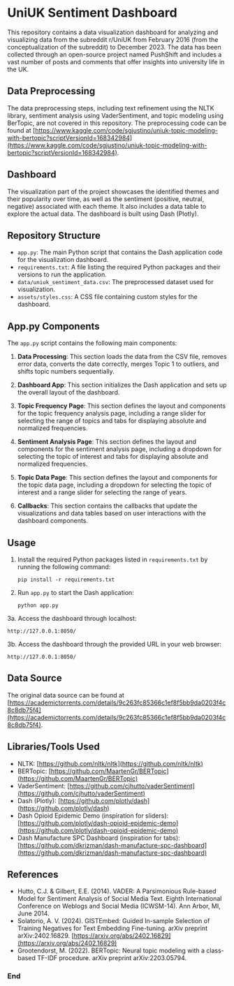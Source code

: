 # UniUK Sentiment Dashboard

This repository contains a data visualization dashboard for analyzing and visualizing data from the subreddit r/UniUK from February 2016 (from the conceptualization of the subreddit) to December 2023. The data has been collected through an open-source project named PushShift and includes a vast number of posts and comments that offer insights into university life in the UK.

## Data Preprocessing

The data preprocessing steps, including text refinement using the NLTK library, sentiment analysis using VaderSentiment, and topic modeling using BerTopic, are not covered in this repository. The preprocessing code can be found at [https://www.kaggle.com/code/sgjustino/uniuk-topic-modeling-with-bertopic?scriptVersionId=168342984](https://www.kaggle.com/code/sgjustino/uniuk-topic-modeling-with-bertopic?scriptVersionId=168342984).

## Dashboard

The visualization part of the project showcases the identified themes and their popularity over time, as well as the sentiment (positive, neutral, negative) associated with each theme. It also includes a data table to explore the actual data. The dashboard is built using Dash (Plotly).

## Repository Structure

- `app.py`: The main Python script that contains the Dash application code for the visualization dashboard.
- `requirements.txt`: A file listing the required Python packages and their versions to run the application.
- `data/uniuk_sentiment_data.csv`: The preprocessed dataset used for visualization.
- `assets/styles.css`: A CSS file containing custom styles for the dashboard.

## App.py Components

The `app.py` script contains the following main components:

1. **Data Processing**: This section loads the data from the CSV file, removes error data, converts the date correctly, merges Topic 1 to outliers, and shifts topic numbers sequentially.

2. **Dashboard App**: This section initializes the Dash application and sets up the overall layout of the dashboard.

3. **Topic Frequency Page**: This section defines the layout and components for the topic frequency analysis page, including a range slider for selecting the range of topics and tabs for displaying absolute and normalized frequencies.

4. **Sentiment Analysis Page**: This section defines the layout and components for the sentiment analysis page, including a dropdown for selecting the topic of interest and tabs for displaying absolute and normalized frequencies.

5. **Topic Data Page**: This section defines the layout and components for the topic data page, including a dropdown for selecting the topic of interest and a range slider for selecting the range of years.

6. **Callbacks**: This section contains the callbacks that update the visualizations and data tables based on user interactions with the dashboard components.

## Usage

1. Install the required Python packages listed in `requirements.txt` by running the following command:
   ```
   pip install -r requirements.txt
   ```

2. Run `app.py` to start the Dash application:
   ```
   python app.py
   ```

3a. Access the dashboard through localhost:
   ```
   http://127.0.0.1:8050/
   ```

3b. Access the dashboard through the provided URL in your web browser:
   ```
   http://127.0.0.1:8050/
   ```

## Data Source

The original data source can be found at [https://academictorrents.com/details/9c263fc85366c1ef8f5bb9da0203f4c8c8db75f4](https://academictorrents.com/details/9c263fc85366c1ef8f5bb9da0203f4c8c8db75f4).

## Libraries/Tools Used

- NLTK: [https://github.com/nltk/nltk](https://github.com/nltk/nltk)
- BERTopic: [https://github.com/MaartenGr/BERTopic](https://github.com/MaartenGr/BERTopic)
- VaderSentiment: [https://github.com/cjhutto/vaderSentiment](https://github.com/cjhutto/vaderSentiment)
- Dash (Plotly): [https://github.com/plotly/dash] (https://github.com/plotly/dash)
- Dash Opioid Epidemic Demo (inspiration for sliders): [https://github.com/plotly/dash-opioid-epidemic-demo](https://github.com/plotly/dash-opioid-epidemic-demo)
- Dash Manufacture SPC Dashboard (inspiration for tabs): [https://github.com/dkrizman/dash-manufacture-spc-dashboard](https://github.com/dkrizman/dash-manufacture-spc-dashboard)

## References

- Hutto, C.J. & Gilbert, E.E. (2014). VADER: A Parsimonious Rule-based Model for Sentiment Analysis of Social Media Text. Eighth International Conference on Weblogs and Social Media (ICWSM-14). Ann Arbor, MI, June 2014.
- Solatorio, A. V. (2024). GISTEmbed: Guided In-sample Selection of Training Negatives for Text Embedding Fine-tuning. arXiv preprint arXiv:2402.16829. [https://arxiv.org/abs/2402.16829](https://arxiv.org/abs/2402.16829)
- Grootendorst, M. (2022). BERTopic: Neural topic modeling with a class-based TF-IDF procedure. arXiv preprint arXiv:2203.05794.

### End